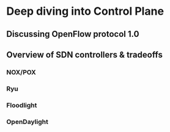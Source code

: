# Deep diving into Control Plane
## Discussing OpenFlow protocol 1.0
## Overview of SDN controllers & tradeoffs
### NOX/POX
### Ryu
### Floodlight
### OpenDaylight
